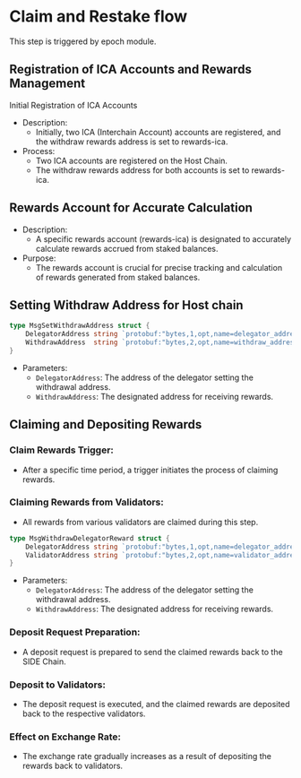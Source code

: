 # Claim and Restake flow
This step is triggered by epoch module.

## Registration of ICA Accounts and Rewards Management
Initial Registration of ICA Accounts

- Description:
    - Initially, two ICA (Interchain Account) accounts are registered, and the withdraw rewards address is set to rewards-ica.
- Process:
    - Two ICA accounts are registered on the Host Chain.
    - The withdraw rewards address for both accounts is set to rewards-ica.

## Rewards Account for Accurate Calculation

- Description:
    - A specific rewards account (rewards-ica) is designated to accurately calculate rewards accrued from staked balances.
- Purpose:
    - The rewards account is crucial for precise tracking and calculation of rewards generated from staked balances.

## Setting Withdraw Address for Host chain

```go
type MsgSetWithdrawAddress struct {
    DelegatorAddress string `protobuf:"bytes,1,opt,name=delegator_address,json=delegatorAddress,proto3" json:"delegator_address,omitempty"`
    WithdrawAddress  string `protobuf:"bytes,2,opt,name=withdraw_address,json=withdrawAddress,proto3" json:"withdraw_address,omitempty"`
}
```
- Parameters:
    - `DelegatorAddress`: The address of the delegator setting the withdrawal address.
    - `WithdrawAddress`: The designated address for receiving rewards.

## Claiming and Depositing Rewards

### Claim Rewards Trigger:
- After a specific time period, a trigger initiates the process of claiming rewards.

### Claiming Rewards from Validators:
- All rewards from various validators are claimed during this step.
```go
type MsgWithdrawDelegatorReward struct {
    DelegatorAddress string `protobuf:"bytes,1,opt,name=delegator_address,json=delegatorAddress,proto3" json:"delegator_address,omitempty"`
    ValidatorAddress string `protobuf:"bytes,2,opt,name=validator_address,json=validatorAddress,proto3" json:"validator_address,omitempty"`
}
```
- Parameters:
    - `DelegatorAddress`: The address of the delegator setting the withdrawal address.
    - `WithdrawAddress`: The designated address for receiving rewards.

### Deposit Request Preparation:
- A deposit request is prepared to send the claimed rewards back to the SIDE Chain.

### Deposit to Validators:
- The deposit request is executed, and the claimed rewards are deposited back to the respective validators.

### Effect on Exchange Rate:
- The exchange rate gradually increases as a result of depositing the rewards back to validators.
